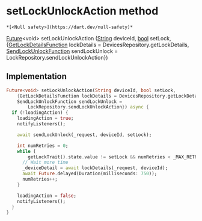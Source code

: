 


# setLockUnlockAction method




    *[<Null safety>](https://dart.dev/null-safety)*




[Future](https://api.flutter.dev/flutter/dart-async/Future-class.html)&lt;void> setLockUnlockAction
([String](https://api.flutter.dev/flutter/dart-core/String-class.html) deviceId, [bool](https://api.flutter.dev/flutter/dart-core/bool-class.html) setLock, {[GetLockDetailsFunction](../../providers_lock_provider/GetLockDetailsFunction.md) lockDetails = DevicesRepository.getLockDetails, [SendLockUnlockFunction](../../providers_lock_provider/SendLockUnlockFunction.md) sendLockUnlock = LockRepository.sendLockUnlockAction})








## Implementation

```dart
Future<void> setLockUnlockAction(String deviceId, bool setLock,
    {GetLockDetailsFunction lockDetails = DevicesRepository.getLockDetails,
    SendLockUnlockFunction sendLockUnlock =
        LockRepository.sendLockUnlockAction}) async {
  if (!loadingAction) {
    loadingAction = true;
    notifyListeners();

    await sendLockUnlock(_request, deviceId, setLock);

    int numRetries = 0;
    while (
        getLockTrait().state.value != setLock && numRetries < _MAX_RETRIES) {
      // Wait more time
      _deviceDetail = await lockDetails(_request, deviceId);
      await Future.delayed(Duration(milliseconds: 750));
      numRetries++;
    }

    loadingAction = false;
    notifyListeners();
  }
}
```







